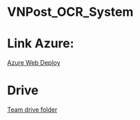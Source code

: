 # VNPost_OCR_System

# Link Azure:
	   
[Azure Web Deploy](https://vnpost.azurewebsites.net/)

# Drive

[Team drive folder](https://drive.google.com/drive/u/2/folders/1sXn6cJLndSQFr7N2Dv-mib6ZgDIxUkj1)